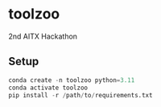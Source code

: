 # toolzoo
2nd AITX Hackathon

## Setup
```python
conda create -n toolzoo python=3.11
conda activate toolzoo
pip install -r /path/to/requirements.txt
```